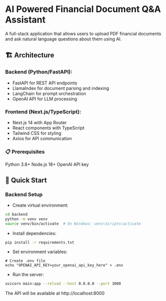 # AI Powered Financial Document Q&A Assistant
A full-stack application that allows users to upload PDF financial documents and ask natural language questions about them using AI.

## 🏗️ Architecture
### Backend (Python/FastAPI):

- FastAPI for REST API endpoints
- LlamaIndex for document parsing and indexing
- LangChain for prompt orchestration
- OpenAI API for LLM processing

### Frontend (Next.js/TypeScript):

- Next.js 14 with App Router
- React components with TypeScript
- Tailwind CSS for styling
- Axios for API communication

### 📋 Prerequisites
Python 3.8+
Node.js 18+
OpenAI API key
## 🚀 Quick Start
### Backend Setup
- Create virtual environment:
```bash
cd backend
python -m venv venv
source venv/bin/activate  # On Windows: venv\Scripts\activate
```
- Install dependencies:
```bash
pip install -r requirements.txt
```
- Set environment variables:
```
# Create .env file
echo "OPENAI_API_KEY=your_openai_api_key_here" > .env
```
- Run the server:
```bash
uvicorn main:app --reload --host 0.0.0.0 --port 3000
```
The API will be available at http://localhost:8000



